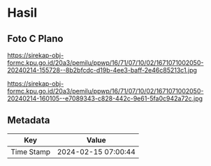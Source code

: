 # Hasil

## Foto C Plano

https://sirekap-obj-formc.kpu.go.id/20a3/pemilu/ppwp/16/71/07/10/02/1671071002050-20240214-155728--8b2bfcdc-d19b-4ee3-baff-2e46c85213c1.jpg

https://sirekap-obj-formc.kpu.go.id/20a3/pemilu/ppwp/16/71/07/10/02/1671071002050-20240214-160105--e7089343-c828-442c-9e61-5fa0c942a72c.jpg


## Metadata

| Key        | Value               |
| ---------- | ------------------- |
| Time Stamp | 2024-02-15 07:00:44 |



